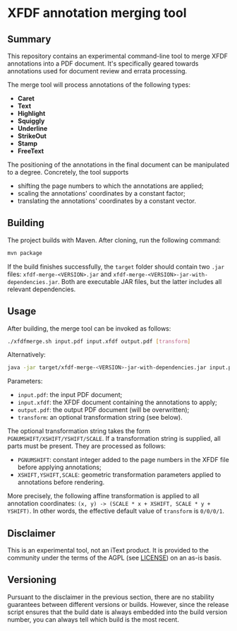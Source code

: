 # XFDF annotation merging tool

## Summary

This repository contains an experimental command-line tool to merge XFDF
annotations into a PDF document. It's specifically geared towards annotations
used for document review and errata processing.

The merge tool will process annotations of the following types:

 - **Caret**
 - **Text**
 - **Highlight**
 - **Squiggly**
 - **Underline**
 - **StrikeOut**
 - **Stamp**
 - **FreeText**

The positioning of the annotations in the final document can be manipulated
to a degree. Concretely, the tool supports

 - shifting the page numbers to which the annotations are applied;
 - scaling the annotations' coordinates by a constant factor;
 - translating the annotations' coordinates by a constant vector.

## Building

The project builds with Maven. After cloning, run the following command:

```bash
mvn package
```

If the build finishes successfully, the `target` folder should contain two
`.jar` files: `xfdf-merge-<VERSION>.jar` and
`xfdf-merge-<VERSION>-jar-with-dependencies.jar`. Both are executable JAR
files, but the latter includes all relevant dependencies.


## Usage

After building, the merge tool can be invoked as follows:

```bash
./xfdfmerge.sh input.pdf input.xfdf output.pdf [transform]
```

Alternatively:

```bash
java -jar target/xfdf-merge-<VERSION>-jar-with-dependencies.jar input.pdf input.xfdf output.pdf [transform]
```

Parameters:

 - `input.pdf`: the input PDF document;
 - `input.xfdf`: the XFDF document containing the annotations to apply;
 - `output.pdf`: the output PDF document (will be overwritten);
 - `transform`: an optional transformation string (see below).

The optional transformation string takes the form
`PGNUMSHIFT/XSHIFT/YSHIFT/SCALE`. If a transformation string is supplied, all
parts must be present. They are processed as follows:

 - `PGNUMSHIFT`: constant integer added to the page numbers in the XFDF file
    before applying annotations;
 - `XSHIFT,YSHIFT,SCALE`: geometric transformation parameters applied to 
   annotations before rendering.

More precisely, the following affine transformation is applied to all
annotation coordinates: `(x, y) -> (SCALE * x + XSHIFT, SCALE * y + YSHIFT)`.
In other words, the effective default value of `transform` is `0/0/0/1`.


## Disclaimer

This is an experimental tool, not an iText product. It is provided to the
community under the terms of the AGPL (see [LICENSE](LICENSE.md)) on an as-is
basis.


## Versioning

Pursuant to the disclaimer in the previous section, there are no stability
guarantees between different versions or builds. However, since the release
script ensures that the build date is always embedded into the build version
number, you can always tell which build is the most recent.
